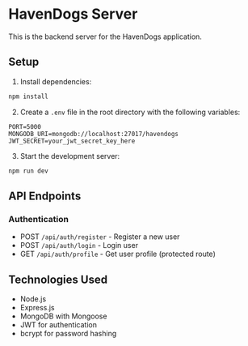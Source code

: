 # HavenDogs Server

This is the backend server for the HavenDogs application.

## Setup

1. Install dependencies:
```bash
npm install
```

2. Create a `.env` file in the root directory with the following variables:
```
PORT=5000
MONGODB_URI=mongodb://localhost:27017/havendogs
JWT_SECRET=your_jwt_secret_key_here
```

3. Start the development server:
```bash
npm run dev
```

## API Endpoints

### Authentication
- POST `/api/auth/register` - Register a new user
- POST `/api/auth/login` - Login user
- GET `/api/auth/profile` - Get user profile (protected route)

## Technologies Used
- Node.js
- Express.js
- MongoDB with Mongoose
- JWT for authentication
- bcrypt for password hashing 